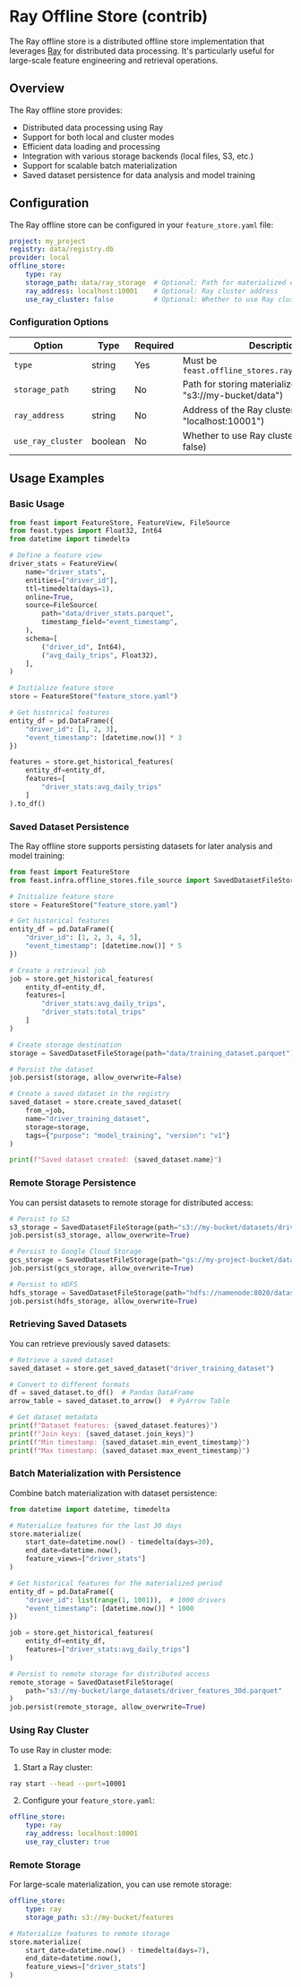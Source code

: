 # Ray Offline Store (contrib)

The Ray offline store is a distributed offline store implementation that leverages [Ray](https://www.ray.io/) for distributed data processing. It's particularly useful for large-scale feature engineering and retrieval operations.

## Overview

The Ray offline store provides:
- Distributed data processing using Ray
- Support for both local and cluster modes
- Efficient data loading and processing
- Integration with various storage backends (local files, S3, etc.)
- Support for scalable batch materialization
- Saved dataset persistence for data analysis and model training

## Configuration

The Ray offline store can be configured in your `feature_store.yaml` file:

```yaml
project: my_project
registry: data/registry.db
provider: local
offline_store:
    type: ray
    storage_path: data/ray_storage  # Optional: Path for materialized data
    ray_address: localhost:10001    # Optional: Ray cluster address
    use_ray_cluster: false          # Optional: Whether to use Ray cluster
```

### Configuration Options

| Option | Type | Required | Description |
|--------|------|----------|-------------|
| `type` | string | Yes | Must be `feast.offline_stores.ray.RayOfflineStore` |
| `storage_path` | string | No | Path for storing materialized data (e.g., "s3://my-bucket/data") |
| `ray_address` | string | No | Address of the Ray cluster (e.g., "localhost:10001") |
| `use_ray_cluster` | boolean | No | Whether to use Ray cluster mode (default: false) |

## Usage Examples

### Basic Usage

```python
from feast import FeatureStore, FeatureView, FileSource
from feast.types import Float32, Int64
from datetime import timedelta

# Define a feature view
driver_stats = FeatureView(
    name="driver_stats",
    entities=["driver_id"],
    ttl=timedelta(days=1),
    online=True,
    source=FileSource(
        path="data/driver_stats.parquet",
        timestamp_field="event_timestamp",
    ),
    schema=[
        ("driver_id", Int64),
        ("avg_daily_trips", Float32),
    ],
)

# Initialize feature store
store = FeatureStore("feature_store.yaml")

# Get historical features
entity_df = pd.DataFrame({
    "driver_id": [1, 2, 3],
    "event_timestamp": [datetime.now()] * 3
})

features = store.get_historical_features(
    entity_df=entity_df,
    features=[
        "driver_stats:avg_daily_trips"
    ]
).to_df()
```

### Saved Dataset Persistence

The Ray offline store supports persisting datasets for later analysis and model training:

```python
from feast import FeatureStore
from feast.infra.offline_stores.file_source import SavedDatasetFileStorage

# Initialize feature store
store = FeatureStore("feature_store.yaml")

# Get historical features
entity_df = pd.DataFrame({
    "driver_id": [1, 2, 3, 4, 5],
    "event_timestamp": [datetime.now()] * 5
})

# Create a retrieval job
job = store.get_historical_features(
    entity_df=entity_df,
    features=[
        "driver_stats:avg_daily_trips",
        "driver_stats:total_trips"
    ]
)

# Create storage destination
storage = SavedDatasetFileStorage(path="data/training_dataset.parquet")

# Persist the dataset
job.persist(storage, allow_overwrite=False)

# Create a saved dataset in the registry
saved_dataset = store.create_saved_dataset(
    from_=job,
    name="driver_training_dataset",
    storage=storage,
    tags={"purpose": "model_training", "version": "v1"}
)

print(f"Saved dataset created: {saved_dataset.name}")
```

### Remote Storage Persistence

You can persist datasets to remote storage for distributed access:

```python
# Persist to S3
s3_storage = SavedDatasetFileStorage(path="s3://my-bucket/datasets/driver_features.parquet")
job.persist(s3_storage, allow_overwrite=True)

# Persist to Google Cloud Storage
gcs_storage = SavedDatasetFileStorage(path="gs://my-project-bucket/datasets/driver_features.parquet")
job.persist(gcs_storage, allow_overwrite=True)

# Persist to HDFS
hdfs_storage = SavedDatasetFileStorage(path="hdfs://namenode:8020/datasets/driver_features.parquet")
job.persist(hdfs_storage, allow_overwrite=True)
```

### Retrieving Saved Datasets

You can retrieve previously saved datasets:

```python
# Retrieve a saved dataset
saved_dataset = store.get_saved_dataset("driver_training_dataset")

# Convert to different formats
df = saved_dataset.to_df()  # Pandas DataFrame
arrow_table = saved_dataset.to_arrow()  # PyArrow Table

# Get dataset metadata
print(f"Dataset features: {saved_dataset.features}")
print(f"Join keys: {saved_dataset.join_keys}")
print(f"Min timestamp: {saved_dataset.min_event_timestamp}")
print(f"Max timestamp: {saved_dataset.max_event_timestamp}")
```

### Batch Materialization with Persistence

Combine batch materialization with dataset persistence:

```python
from datetime import datetime, timedelta

# Materialize features for the last 30 days
store.materialize(
    start_date=datetime.now() - timedelta(days=30),
    end_date=datetime.now(),
    feature_views=["driver_stats"]
)

# Get historical features for the materialized period
entity_df = pd.DataFrame({
    "driver_id": list(range(1, 1001)),  # 1000 drivers
    "event_timestamp": [datetime.now()] * 1000
})

job = store.get_historical_features(
    entity_df=entity_df,
    features=["driver_stats:avg_daily_trips"]
)

# Persist to remote storage for distributed access
remote_storage = SavedDatasetFileStorage(
    path="s3://my-bucket/large_datasets/driver_features_30d.parquet"
)
job.persist(remote_storage, allow_overwrite=True)
```

### Using Ray Cluster

To use Ray in cluster mode:

1. Start a Ray cluster:
```bash
ray start --head --port=10001
```

2. Configure your `feature_store.yaml`:
```yaml
offline_store:
    type: ray
    ray_address: localhost:10001
    use_ray_cluster: true
```

### Remote Storage

For large-scale materialization, you can use remote storage:

```yaml
offline_store:
    type: ray
    storage_path: s3://my-bucket/features
```

```python
# Materialize features to remote storage
store.materialize(
    start_date=datetime.now() - timedelta(days=7),
    end_date=datetime.now(),
    feature_views=["driver_stats"]
)
```
